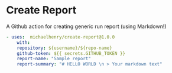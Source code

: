 # Create Report

A Github action for creating generic run report (using Markdown!)

```yml
- uses:  michaelhenry/create-report@1.0.0
    with:
    repository: ${username}/${repo-name}
    github-token: ${{ secrets.GITHUB_TOKEN }}
    report-name: "Sample report"
    report-summary: "# HELLO WORLD \n > Your markdown text"
```
